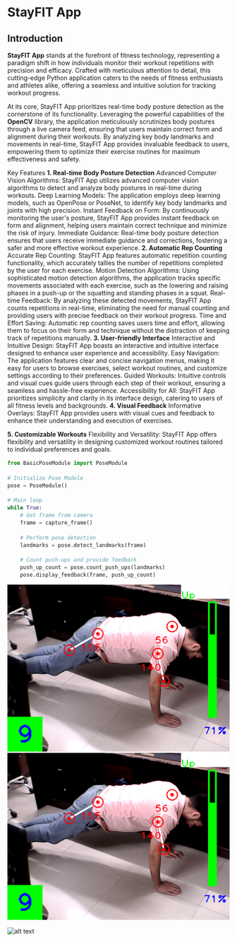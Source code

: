 # StayFIT App

## Introduction

**StayFIT App** stands at the forefront of fitness technology, representing a paradigm shift in how individuals monitor their workout repetitions with precision and efficacy. Crafted with meticulous attention to detail, this cutting-edge Python application caters to the needs of fitness enthusiasts and athletes alike, offering a seamless and intuitive solution for tracking workout progress.

At its core, StayFIT App prioritizes real-time body posture detection as the cornerstone of its functionality. Leveraging the powerful capabilities of the **OpenCV** library, the application meticulously scrutinizes body postures through a live camera feed, ensuring that users maintain correct form and alignment during their workouts. By analyzing key body landmarks and movements in real-time, StayFIT App provides invaluable feedback to users, empowering them to optimize their exercise routines for maximum effectiveness and safety.



Key Features
**1. Real-time Body Posture Detection**
Advanced Computer Vision Algorithms: StayFIT App utilizes advanced computer vision algorithms to detect and analyze body postures in real-time during workouts.
Deep Learning Models: The application employs deep learning models, such as OpenPose or PoseNet, to identify key body landmarks and joints with high precision.
Instant Feedback on Form: By continuously monitoring the user's posture, StayFIT App provides instant feedback on form and alignment, helping users maintain correct technique and minimize the risk of injury.
Immediate Guidance: Real-time body posture detection ensures that users receive immediate guidance and corrections, fostering a safer and more effective workout experience.
**2. Automatic Rep Counting**
Accurate Rep Counting: StayFIT App features automatic repetition counting functionality, which accurately tallies the number of repetitions completed by the user for each exercise.
Motion Detection Algorithms: Using sophisticated motion detection algorithms, the application tracks specific movements associated with each exercise, such as the lowering and raising phases in a push-up or the squatting and standing phases in a squat.
Real-time Feedback: By analyzing these detected movements, StayFIT App counts repetitions in real-time, eliminating the need for manual counting and providing users with precise feedback on their workout progress.
Time and Effort Saving: Automatic rep counting saves users time and effort, allowing them to focus on their form and technique without the distraction of keeping track of repetitions manually.
**3. User-friendly Interface**
Interactive and Intuitive Design: StayFIT App boasts an interactive and intuitive interface designed to enhance user experience and accessibility.
Easy Navigation: The application features clear and concise navigation menus, making it easy for users to browse exercises, select workout routines, and customize settings according to their preferences.
Guided Workouts: Intuitive controls and visual cues guide users through each step of their workout, ensuring a seamless and hassle-free experience.
Accessibility for All: StayFIT App prioritizes simplicity and clarity in its interface design, catering to users of all fitness levels and backgrounds.
**4. Visual Feedback**
Informative Overlays: StayFIT App provides users with visual cues and feedback to enhance their understanding and execution of exercises.

**5. Customizable Workouts**
Flexibility and Versatility: StayFIT App offers flexibility and versatility in designing customized workout routines tailored to individual preferences and goals.


```python
from BasicPoseModule import PoseModule

# Initialize Pose Module
pose = PoseModule()

# Main loop
while True:
    # Get frame from camera
    frame = capture_frame()
    
    # Perform pose detection
    landmarks = pose.detect_landmarks(frame)
    
    # Count push-ups and provide feedback
    push_up_count = pose.count_push_ups(landmarks)
    pose.display_feedback(frame, push_up_count)
```

![](https://github.com/Abdul-Rehman-Astro/Pushups_by_Abdul/blob/main/Images/Pushup%20counter.png)
![](https://github.com/Abdul-Rehman-Astro/Pushups_by_Abdul/blob/main/Images/Pushup%20counter%202.png)

![alt text](https://google.github.io/mediapipe/images/mobile/pose_tracking_full_body_landmarks.png)
